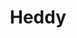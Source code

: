 ---
layout: piece
collection_: paintings
title: Heddy
id: heddy
media: Acrylic and ink
dimensions: 12" x 15"
description: Painted with popsicle sticks.
price: $75
create_date: 2015
---